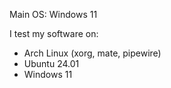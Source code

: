 Main OS: Windows 11

I test my software on:
- Arch Linux (xorg, mate, pipewire)
- Ubuntu 24.01
- Windows 11
